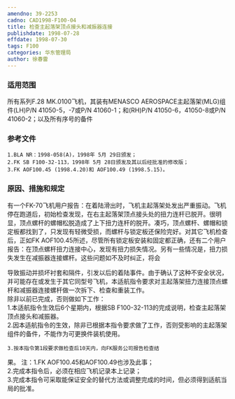 ```yaml
---
amendno: 39-2253  
cadno: CAD1998-F100-04  
title: 检查主起落架顶点接头和减振器连接  
publishdate: 1998-07-28  
effdate: 1998-07-30  
tags: F100  
categories: 华东管理局  
author: 徐春雷  
---
```

  
### 适用范围  
所有系列F.28 MK.0100飞机，其装有MENASCO AEROSPACE主起落架(MLG)组件(LH)P/N 41050-5，-7或P/N 41060-1；和(RH)P/N 41050-6，41050-8或P/N 41060-2；以及所有序号的备件  
  
<!--more-->  
### 参考文件  
    1.BLA NR：1998-058(A)，1998年 5月 29日颁发；  
    2.FK SB F100-32-113，1998年 5月 28日颁发及其以后经批准的修改版；  
    3.FK AOF100.45 (1998.4.20)和 AOF100.49 (1998.5.15)。  
  
### 原因、措施和规定  
有一个FK-70飞机用户报告：在着陆滑出时，飞机主起落架处发出严重振动。飞机停在跑道后，初始检查发现，在右主起落架顶点接头处的扭力连杆已脱开。很明显，顶点螺杆的螺帽松脱造成了上下扭力连杆的脱开。凑巧，顶点螺杆、螺帽和锁定板都找到了，只发现有轻微受损，而螺杆与锁定板还保险完好。对其它飞机检查后，正如FK AOF100.45所述，尽管所有锁定板安装和固定都正确，还有二个用户报告：在顶点螺杆扭力连接中心，发现有扭力损失情况。另有一些情况是，扭力损失发生在减振器连接螺杆。这些问题如不及时纠正，将会  
  
导致振动并损坏衬套和隔件，引发以后的着陆事件。由于确认了这种不安全状况，并可能存在或发生于其它同型号飞机，本适航指令要求对主起落架扭力连接顶点螺杆和减振器连接螺杆做一次拆下、检查和重装工作。  
    除非以前已完成，否则做如下工作：  
    1.本适航指令生效后6个星期内，根据SB F100-32-113的完成说明，检查主起落架顶点接头和减振器。  
    2.因本适航指令的生效，除非已根据本指令要求做了工作，否则受影响的主起落架组件的备件，不能作为可更换件装机使用。  
  
    3.按本指令第1段要求做检查后10天内，向FK服务公司报告检查结  
果。     注：1.FK AOF100.45和AOF100.49也涉及此事；  
        2.完成本指令后，必须在相应飞机记录本上记录；  
        3.完成本指令可采取能保证安全的替代方法或调整完成的时间，但必须得到适航当局的批准。  
